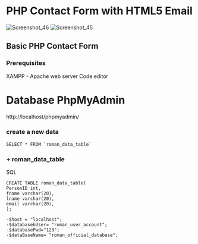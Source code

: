 
# PHP Contact Form with HTML5 Email

![Screenshot_46](https://user-images.githubusercontent.com/47697490/111340713-141a6f00-86a3-11eb-8ab2-8f910f1820d5.png)
![Screenshot_45](https://user-images.githubusercontent.com/47697490/111339508-03b5c480-86a2-11eb-9172-1074e0c3dd50.png)

## Basic PHP Contact Form

### Prerequisites
XAMPP - Apache web server Code editor

# Database PhpMyAdmin
http://localhost/phpmyadmin/
### create a new data
``` SELECT * FROM `roman_data_table` ```

### + roman_data_table
SQL
```
CREATE TABLE roman_data_table(
PersonID int,
fname varchar(20),
lname varchar(20),
email varchar(20),
);
```
```
-$host = "localhost";
-$databasebUser= "roman_user_account";
-$databasePwd="123";
-$dataBaseName= "roman_official_database";
```
